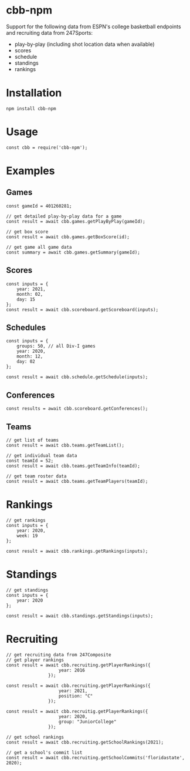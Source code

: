 # cbb-npm

Support for the following data from ESPN's college basketball endpoints and recruiting data from 247Sports:
- play-by-play (including shot location data when available)
- scores
- schedule
- standings
- rankings

# Installation

```
npm install cbb-npm
```

# Usage

```
const cbb = require('cbb-npm');
```

# Examples

## Games
```
const gameId = 401260281;

// get detailed play-by-play data for a game
const result = await cbb.games.getPlayByPlay(gameId);

// get box score
const result = await cbb.games.getBoxScore(id);

// get game all game data
const summary = await cbb.games.getSummary(gameId);
```

## Scores
```
const inputs = {
    year: 2021,
    month: 02,
    day: 15
};
const result = await cbb.scoreboard.getScoreboard(inputs);
```

## Schedules
```
const inputs = {
    groups: 50, // all Div-I games
    year: 2020,
    month: 12,
    day: 02
};

const result = await cbb.schedule.getSchedule(inputs);
```
## Conferences
```
const results = await cbb.scoreboard.getConferences();
```
## Teams
```
// get list of teams
const result = await cbb.teams.getTeamList();

// get individual team data
const teamId = 52;
const result = await cbb.teams.getTeamInfo(teamId);

// get team roster data
const result = await cbb.teams.getTeamPlayers(teamId);
```
# Rankings
```
// get rankings
const inputs = {
    year: 2020,
    week: 19
};

const result = await cbb.rankings.getRankings(inputs);
```
# Standings
```
// get standings
const inputs = {
    year: 2020
};

const result = await cbb.standings.getStandings(inputs);
```
# Recruiting
```
// get recruiting data from 247Composite
// get player rankings
const result = await cbb.recruiting.getPlayerRankings({
                    year: 2016
                });

const result = await cbb.recruiting.getPlayerRankings({
                    year: 2021,
                    position: "C"
                });

const result = await cbb.recruitig.getPlayerRankings({
                    year: 2020,
                    group: "JuniorCollege"
                });

// get school rankings
const result = await cbb.recruiting.getSchoolRankings(2021);

// get a school's commit list
const result = await cbb.recruiting.getSchoolCommits('floridastate', 2020);
```
